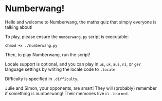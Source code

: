 Numberwang!
=============

Hello and welcome to Numberwang, 
the maths quiz that simply everyone is talking about!

To play, please ensure the `numberwang.py` script is executable:

```
chmod +x ./numberwang.py
```

Then, to play Numberwang, run the script!

Locale support is optional, and you can play in `us`, `uk`, `aus`, `nz`, or
`ger` language settings by writing the locale code to `.locale`

Difficulty is specified in `.difficulty`. 

Julie and Simon, your opponents, are smart! They will (probably) remember if
something is numberwang! Their memories live in `.learned`. 
